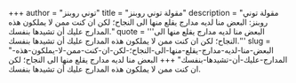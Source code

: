 +++
author = "توني روبنز"
title = "مقولة توني روبنز"
description = "مقولة توني روبنز: البعض منا لديه مدارج يقلع منها الى النجاح؛ لكن ان كنت ممن لا يملكون هذه المدارج عليك أن تشيدها بنفسك."
quote = '''البعض منا لديه مدارج يقلع منها الى النجاح؛ لكن ان كنت ممن لا يملكون هذه المدارج عليك أن تشيدها بنفسك.'''
slug = "البعض-منا-لديه-مدارج-يقلع-منها-الى-النجاح؛-لكن-ان-كنت-ممن-لا-يملكون-هذه-المدارج-عليك-أن-تشيدها-بنفسك"
+++
البعض منا لديه مدارج يقلع منها الى النجاح؛ لكن ان كنت ممن لا يملكون هذه المدارج عليك أن تشيدها بنفسك.
